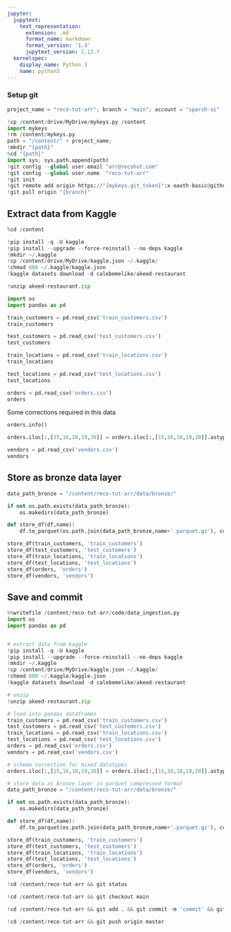 ```yaml
---
jupyter:
  jupytext:
    text_representation:
      extension: .md
      format_name: markdown
      format_version: '1.3'
      jupytext_version: 1.13.7
  kernelspec:
    display_name: Python 3
    name: python3
---
```


<!-- #region id="4h7ZIJolugC6" -->
### Setup git
<!-- #endregion -->

```python id="-UOOzCs9ukul" executionInfo={"status": "ok", "timestamp": 1627720992593, "user_tz": -330, "elapsed": 22, "user": {"displayName": "Sparsh Agarwal", "photoUrl": "", "userId": "13037694610922482904"}}
project_name = "reco-tut-arr"; branch = "main"; account = "sparsh-ai"
```

```python colab={"base_uri": "https://localhost:8080/"} id="PYvHGli8ukum" executionInfo={"status": "ok", "timestamp": 1627720997530, "user_tz": -330, "elapsed": 1913, "user": {"displayName": "Sparsh Agarwal", "photoUrl": "", "userId": "13037694610922482904"}} outputId="5c0553af-0d0c-4ae8-cc4c-28e148808f5a"
!cp /content/drive/MyDrive/mykeys.py /content
import mykeys
!rm /content/mykeys.py
path = "/content/" + project_name; 
!mkdir "{path}"
%cd "{path}"
import sys; sys.path.append(path)
!git config --global user.email "arr@recohut.com"
!git config --global user.name  "reco-tut-arr"
!git init
!git remote add origin https://"{mykeys.git_token}":x-oauth-basic@github.com/"{account}"/"{project_name}".git
!git pull origin "{branch}"
```

<!-- #region id="vMxhh-XUu1Ik" -->
## Extract data from Kaggle
<!-- #endregion -->

```python colab={"base_uri": "https://localhost:8080/"} id="5ArqEml3vPwa" executionInfo={"status": "ok", "timestamp": 1627721109952, "user_tz": -330, "elapsed": 483, "user": {"displayName": "Sparsh Agarwal", "photoUrl": "", "userId": "13037694610922482904"}} outputId="393deffc-885c-4f8a-860a-df13c3d24b6a"
%cd /content
```

```python colab={"base_uri": "https://localhost:8080/"} id="o6RLgFTsumNS" executionInfo={"status": "ok", "timestamp": 1627721090185, "user_tz": -330, "elapsed": 8186, "user": {"displayName": "Sparsh Agarwal", "photoUrl": "", "userId": "13037694610922482904"}} outputId="5b36a251-dc88-4f73-babf-36d9694b458a"
!pip install -q -U kaggle
!pip install --upgrade --force-reinstall --no-deps kaggle
!mkdir ~/.kaggle
!cp /content/drive/MyDrive/kaggle.json ~/.kaggle/
!chmod 600 ~/.kaggle/kaggle.json
!kaggle datasets download -d calebemelike/akeed-restaurant
```

```python colab={"base_uri": "https://localhost:8080/"} id="FcTJzRTIvKui" executionInfo={"status": "ok", "timestamp": 1627721133316, "user_tz": -330, "elapsed": 1237, "user": {"displayName": "Sparsh Agarwal", "photoUrl": "", "userId": "13037694610922482904"}} outputId="5aa0d24f-49c2-4430-9c68-55136a7dde02"
!unzip akeed-restaurant.zip
```

```python id="Ia86UZi6vYJr" executionInfo={"status": "ok", "timestamp": 1627721219342, "user_tz": -330, "elapsed": 459, "user": {"displayName": "Sparsh Agarwal", "photoUrl": "", "userId": "13037694610922482904"}}
import os
import pandas as pd
```

```python colab={"base_uri": "https://localhost:8080/", "height": 419} id="Q6l2jsejvYHS" executionInfo={"status": "ok", "timestamp": 1627721181105, "user_tz": -330, "elapsed": 512, "user": {"displayName": "Sparsh Agarwal", "photoUrl": "", "userId": "13037694610922482904"}} outputId="57f58fb5-488d-4d1a-fcff-d765ba3f15ef"
train_customers = pd.read_csv('train_customers.csv')
train_customers
```

```python colab={"base_uri": "https://localhost:8080/", "height": 419} id="98N64GFDwRlZ" executionInfo={"status": "ok", "timestamp": 1627721391991, "user_tz": -330, "elapsed": 739, "user": {"displayName": "Sparsh Agarwal", "photoUrl": "", "userId": "13037694610922482904"}} outputId="24041c9c-d744-4ead-ba1f-efd0bdf78586"
test_customers = pd.read_csv('test_customers.csv')
test_customers
```

```python colab={"base_uri": "https://localhost:8080/", "height": 419} id="3eCbiucFwZLO" executionInfo={"status": "ok", "timestamp": 1627721418296, "user_tz": -330, "elapsed": 628, "user": {"displayName": "Sparsh Agarwal", "photoUrl": "", "userId": "13037694610922482904"}} outputId="823f4a90-c4e2-4308-aa3d-9c8fcbc4513b"
train_locations = pd.read_csv('train_locations.csv')
train_locations
```

```python colab={"base_uri": "https://localhost:8080/", "height": 419} id="QEyiUcjgwdFK" executionInfo={"status": "ok", "timestamp": 1627721438546, "user_tz": -330, "elapsed": 489, "user": {"displayName": "Sparsh Agarwal", "photoUrl": "", "userId": "13037694610922482904"}} outputId="b5e11d2f-4eeb-4d6b-d994-0c4713b52366"
test_locations = pd.read_csv('test_locations.csv')
test_locations
```

```python colab={"base_uri": "https://localhost:8080/", "height": 677} id="BGfYJBa-wmde" executionInfo={"status": "ok", "timestamp": 1627721469535, "user_tz": -330, "elapsed": 1281, "user": {"displayName": "Sparsh Agarwal", "photoUrl": "", "userId": "13037694610922482904"}} outputId="77cb6d7a-df44-47e8-c1bc-a07d0b37f198"
orders = pd.read_csv('orders.csv')
orders
```

<!-- #region id="ki4ks4q6wyrh" -->
Some corrections required in this data
<!-- #endregion -->

```python colab={"base_uri": "https://localhost:8080/"} id="14SpLZPywwML" executionInfo={"status": "ok", "timestamp": 1627721506666, "user_tz": -330, "elapsed": 476, "user": {"displayName": "Sparsh Agarwal", "photoUrl": "", "userId": "13037694610922482904"}} outputId="e16e5c14-16df-46c7-b36c-13bc765190dd"
orders.info()
```

```python id="n_-XLOb6w7U2" executionInfo={"status": "ok", "timestamp": 1627721581622, "user_tz": -330, "elapsed": 413, "user": {"displayName": "Sparsh Agarwal", "photoUrl": "", "userId": "13037694610922482904"}}
orders.iloc[:,[15,16,18,19,20]] = orders.iloc[:,[15,16,18,19,20]].astype('str')
```

```python colab={"base_uri": "https://localhost:8080/", "height": 609} id="SdnyWdNZwl9J" executionInfo={"status": "ok", "timestamp": 1627721585318, "user_tz": -330, "elapsed": 526, "user": {"displayName": "Sparsh Agarwal", "photoUrl": "", "userId": "13037694610922482904"}} outputId="c0742b0b-9bb5-4cfe-c588-ed074593a6e8"
vendors = pd.read_csv('vendors.csv')
vendors
```

<!-- #region id="KR4qCZLSwMTA" -->
## Store as bronze data layer
<!-- #endregion -->

```python id="bz61BwWyvYEu" executionInfo={"status": "ok", "timestamp": 1627722188960, "user_tz": -330, "elapsed": 3176, "user": {"displayName": "Sparsh Agarwal", "photoUrl": "", "userId": "13037694610922482904"}}
data_path_bronze = "/content/reco-tut-arr/data/bronze/"

if not os.path.exists(data_path_bronze):
    os.makedirs(data_path_bronze)

def store_df(df,name):
    df.to_parquet(os.path.join(data_path_bronze,name+'.parquet.gz'), compression='gzip')

store_df(train_customers, 'train_customers')
store_df(test_customers, 'test_customers')
store_df(train_locations, 'train_locations')
store_df(test_locations, 'test_locations')
store_df(orders, 'orders')
store_df(vendors, 'vendors')
```

<!-- #region id="UwptvQC5wJX6" -->
## Save and commit
<!-- #endregion -->

```python colab={"base_uri": "https://localhost:8080/"} id="R5fq2zAgzjL6" executionInfo={"status": "ok", "timestamp": 1627722468518, "user_tz": -330, "elapsed": 597, "user": {"displayName": "Sparsh Agarwal", "photoUrl": "", "userId": "13037694610922482904"}} outputId="5ab0c71f-d680-4419-dad2-602c2d84833a"
%%writefile /content/reco-tut-arr/code/data_ingestion.py
import os
import pandas as pd


# extract data from kaggle
!pip install -q -U kaggle
!pip install --upgrade --force-reinstall --no-deps kaggle
!mkdir ~/.kaggle
!cp /content/drive/MyDrive/kaggle.json ~/.kaggle/
!chmod 600 ~/.kaggle/kaggle.json
!kaggle datasets download -d calebemelike/akeed-restaurant

# unzip
!unzip akeed-restaurant.zip

# load into pandas dataframes
train_customers = pd.read_csv('train_customers.csv')
test_customers = pd.read_csv('test_customers.csv')
train_locations = pd.read_csv('train_locations.csv')
test_locations = pd.read_csv('test_locations.csv')
orders = pd.read_csv('orders.csv')
vendors = pd.read_csv('vendors.csv')

# schema correction for mixed datatypes
orders.iloc[:,[15,16,18,19,20]] = orders.iloc[:,[15,16,18,19,20]].astype('str')

# store data as bronze layer in parquet compressed format
data_path_bronze = "/content/reco-tut-arr/data/bronze/"

if not os.path.exists(data_path_bronze):
    os.makedirs(data_path_bronze)

def store_df(df,name):
    df.to_parquet(os.path.join(data_path_bronze,name+'.parquet.gz'), compression='gzip')

store_df(train_customers, 'train_customers')
store_df(test_customers, 'test_customers')
store_df(train_locations, 'train_locations')
store_df(test_locations, 'test_locations')
store_df(orders, 'orders')
store_df(vendors, 'vendors')
```

```python colab={"base_uri": "https://localhost:8080/"} id="Mu3KGD52ukun" executionInfo={"status": "ok", "timestamp": 1627722504706, "user_tz": -330, "elapsed": 609, "user": {"displayName": "Sparsh Agarwal", "photoUrl": "", "userId": "13037694610922482904"}} outputId="397f9aab-46ba-4f55-d1de-b61a0cea835c"
!cd /content/reco-tut-arr && git status
```

```python colab={"base_uri": "https://localhost:8080/"} id="ZlDKEXfq00OO" executionInfo={"status": "ok", "timestamp": 1627722594908, "user_tz": -330, "elapsed": 17, "user": {"displayName": "Sparsh Agarwal", "photoUrl": "", "userId": "13037694610922482904"}} outputId="75643b5a-c26c-4456-a407-110c661639eb"
!cd /content/reco-tut-arr && git checkout main
```

```python colab={"base_uri": "https://localhost:8080/"} id="KLV6t59d0lRc" executionInfo={"status": "ok", "timestamp": 1627722549451, "user_tz": -330, "elapsed": 622, "user": {"displayName": "Sparsh Agarwal", "photoUrl": "", "userId": "13037694610922482904"}} outputId="97a76359-bc0c-4afe-de4c-77500873a434"
!cd /content/reco-tut-arr && git add . && git commit -m 'commit' && git push origin "{branch}"
```

```python colab={"base_uri": "https://localhost:8080/"} id="oZ-KUK_W0xrw" executionInfo={"status": "ok", "timestamp": 1627722727314, "user_tz": -330, "elapsed": 3068, "user": {"displayName": "Sparsh Agarwal", "photoUrl": "", "userId": "13037694610922482904"}} outputId="b23c7e1c-7415-4474-f141-85a6f35cfd5b"
!cd /content/reco-tut-arr && git push origin master
```
